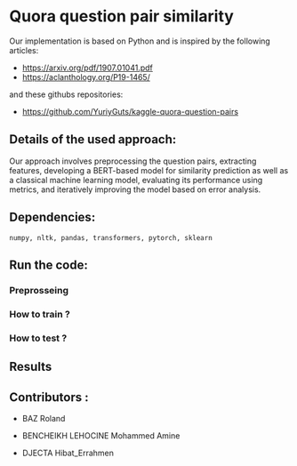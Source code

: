 # Quora question pair similarity


Our implementation is based on Python and is inspired by the following articles:

- https://arxiv.org/pdf/1907.01041.pdf
- https://aclanthology.org/P19-1465/

and these githubs repositories: 
- https://github.com/YuriyGuts/kaggle-quora-question-pairs

## Details of the used approach:
Our approach involves preprocessing the question pairs, extracting features, developing a BERT-based model for similarity prediction as well as a classical machine learning model, evaluating its performance using metrics, and iteratively improving the model based on error analysis.

## Dependencies:
 ````
 numpy, nltk, pandas, transformers, pytorch, sklearn 
 ```` 
 
## Run the code:
### Preprosseing
### How to train ?

	

### How to test ?

## Results
## Contributors :
  - BAZ Roland

  - BENCHEIKH LEHOCINE Mohammed Amine
  
  - DJECTA Hibat_Errahmen

  

